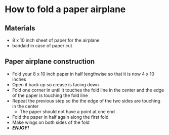 # How to fold a paper airplane

## Materials
* 8 x 10 inch sheet of paper for the airplane
* bandaid in case of paper cut

## Paper airplane construction
* Fold your 8 x 10 inch paper in half lengthwise so that it is now 4 x 10 inches
* Open it back up so crease is facing down 
* Fold one corner in until it touches the fold line in the center and the edge of the paper is touching the fold line
* Repeat the previous step so the the edge of the two sides are touching in the center
  * The paper should not have a point at one end
* Fold the paper in half again along the first fold
* Make wings on both sides of the fold
* ***ENJOY!***
